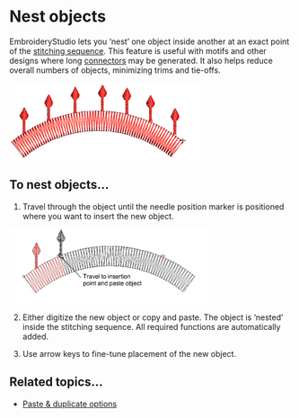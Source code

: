# Nest objects

EmbroideryStudio lets you ‘nest’ one object inside another at an exact point of the [stitching sequence](../../glossary/glossary#stitching-sequence). This feature is useful with motifs and other designs where long [connectors](../../glossary/glossary#connectors) may be generated. It also helps reduce overall numbers of objects, minimizing trims and tie-offs.

![NestedObject1.png](assets/NestedObject1.png)

## To nest objects...

1. Travel through the object until the needle position marker is positioned where you want to insert the new object.

![NestedObject3.png](assets/NestedObject3.png)

2. Either digitize the new object or copy and paste. The object is ‘nested’ inside the stitching sequence. All required functions are automatically added.

3. Use arrow keys to fine-tune placement of the new object.

## Related topics...

- [Paste & duplicate options](../../Setup/settings/Paste_duplicate_options)
